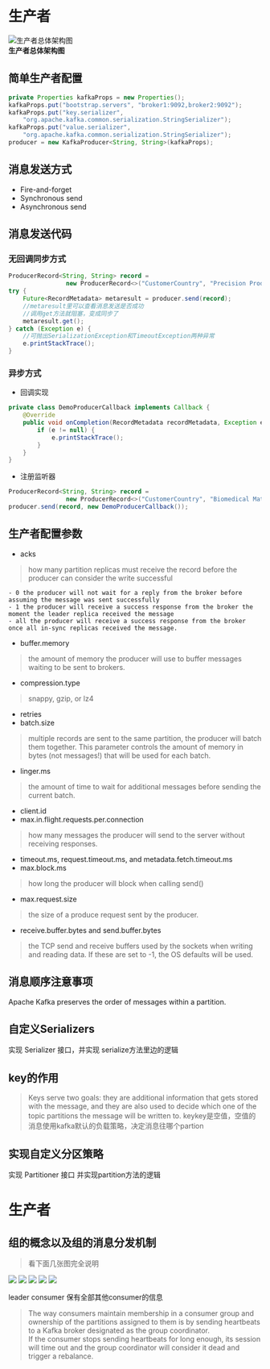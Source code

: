 # 生产者

![](./imgs/1.png "生产者总体架构图")  
__生产者总体架构图__

## 简单生产者配置
```java
private Properties kafkaProps = new Properties();
kafkaProps.put("bootstrap.servers", "broker1:9092,broker2:9092");
kafkaProps.put("key.serializer",
    "org.apache.kafka.common.serialization.StringSerializer");
kafkaProps.put("value.serializer",
    "org.apache.kafka.common.serialization.StringSerializer");
producer = new KafkaProducer<String, String>(kafkaProps);
```

## 消息发送方式
+ Fire-and-forget
+ Synchronous send
+ Asynchronous send

## 消息发送代码

### 无回调同步方式
```java
ProducerRecord<String, String> record =
                new ProducerRecord<>("CustomerCountry", "Precision Products", "France");
try {
    Future<RecordMetadata> metaresult = producer.send(record);
    //metaresult里可以查看消息发送是否成功
    //调用get方法就阻塞，变成同步了
    metaresult.get();
} catch (Exception e) {
    //可抛出SerializationException和TimeoutException两种异常
    e.printStackTrace();
}
```
### 异步方式
+ 回调实现
```java
private class DemoProducerCallback implements Callback {
	@Override
	public void onCompletion(RecordMetadata recordMetadata, Exception e) {
		if (e != null) {
			e.printStackTrace();
		}
	}
}
```

+ 注册监听器
```java
ProducerRecord<String, String> record =
				new ProducerRecord<>("CustomerCountry", "Biomedical Materials", "USA");
producer.send(record, new DemoProducerCallback());
```

## 生产者配置参数
+ acks 
> how many partition replicas must receive the record before the producer can consider the write successful
```
- 0 the producer will not wait for a reply from the broker before assuming the message was sent successfully  
- 1 the producer will receive a success response from the broker the moment the leader replica received the message  
- all the producer will receive a success response from the broker once all in-sync replicas received the message.
```

+ buffer.memory
> the amount of memory the producer will use to buffer messages waiting to be sent to brokers.

+ compression.type
> snappy, gzip, or lz4

+ retries
+ batch.size
> multiple records are sent to the same partition, the producer will batch
them together. This parameter controls the amount of memory in bytes (not
messages!) that will be used for each batch.

+ linger.ms
> the amount of time to wait for additional messages before
sending the current batch.

+ client.id
+ max.in.flight.requests.per.connection
> how many messages the producer will send to the server without
receiving responses.

+ timeout.ms, request.timeout.ms, and metadata.fetch.timeout.ms
+ max.block.ms
> how long the producer will block when calling send()

+ max.request.size
> the size of a produce request sent by the producer.

+ receive.buffer.bytes and send.buffer.bytes
> the TCP send and receive buffers used by the sockets
when writing and reading data. If these are set to -1, the OS defaults will be
used.

## 消息顺序注意事项
Apache Kafka preserves the order of messages within a partition.

## 自定义Serializers
实现 Serializer 接口，并实现 serialize方法里边的逻辑

## key的作用
> Keys serve
two goals: they are additional information that gets stored with the message, and
they are also used to decide which one of the topic partitions the message will be
written to.
keykey是空值，空值的消息使用kafka默认的负载策略，决定消息往哪个partion

## 实现自定义分区策略
实现 Partitioner 接口 并实现partition方法的逻辑

# 生产者
## 组的概念以及组的消息分发机制
> 看下面几张图完全说明

![](./imgs/2.png)
![](./imgs/3.png)
![](./imgs/4.png)
![](./imgs/5.png)
![](./imgs/6.png)

leader consumer 保有全部其他consumer的信息
>The way consumers maintain membership in a consumer group and ownership
of the partitions assigned to them is by sending heartbeats to a Kafka broker
designated as the group coordinator.  
If the consumer stops sending heartbeats for long enough, its session will time
out and the group coordinator will consider it dead and trigger a rebalance.